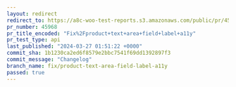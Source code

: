 ```yaml
---
layout: redirect
redirect_to: https://a8c-woo-test-reports.s3.amazonaws.com/public/pr/45968/api/index.html
pr_number: 45968
pr_title_encoded: "Fix%2Fproduct+text+area+field+label+a11y"
pr_test_type: api
last_published: "2024-03-27 01:51:22 +0000"
commit_sha: 1b1230ca2ed6f8579e2bbc7541f69dd1392897f3
commit_message: "Changelog"
branch_name: fix/product-text-area-field-label-a11y
passed: true
---
```

